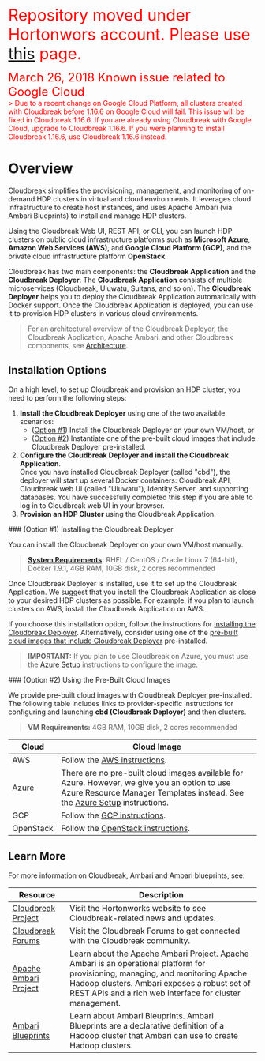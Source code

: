 <p><font color='red' size='6'>Repository moved under Hortonwors account. Please use <a href="https://docs.hortonworks.com/HDPDocuments/Cloudbreak/Cloudbreak-2.4.1/index.html">this</a> page.</font></br></p>  

<font color='red'>
<font color='red' size='5'>March 26, 2018 <font color='red' size='5'>Known issue related to Google Cloud</font></font></br>
> Due to a recent change on Google Cloud Platform, all clusters created with Cloudbreak before 1.16.6 on Google Cloud will fail. This issue will be fixed in Cloudbreak 1.16.6. If you are already using Cloudbreak with Google Cloud, upgrade to Cloudbreak 1.16.6. If you were planning to install Cloudbreak 1.16.6, use Cloudbreak 1.16.6 instead. 
</font>

# Overview

Cloudbreak simplifies the provisioning, management, and monitoring of on-demand HDP clusters in virtual and cloud environments. It leverages cloud infrastructure to create host instances, and uses Apache Ambari (via Ambari Blueprints) to install and manage HDP clusters.

Using the Cloudbreak Web UI, REST API, or CLI, you can launch HDP clusters on public cloud infrastructure platforms such as **Microsoft Azure**, **Amazon Web Services (AWS)**, and **Google Cloud Platform (GCP)**, and the private cloud infrastructure platform **OpenStack**.

Cloudbreak has two main components: the **Cloudbreak Application** and the **Cloudbreak Deployer**. The **Cloudbreak Application** consists of multiple microservices (Cloudbreak, Uluwatu, Sultans, and so on). The **Cloudbreak Deployer** helps you to deploy the Cloudbreak Application automatically with Docker support. Once the Cloudbreak Application is deployed, you can use it to provision HDP clusters in various cloud environments.

> For an architectural overview of the Cloudbreak Deployer, the Cloudbreak Application, Apache Ambari, and other Cloudbreak components, see [Architecture](architecture.md).

## Installation Options

On a high level, to set up Cloudbreak and provision an HDP cluster, you need to perform the following steps:

1. **Install the Cloudbreak Deployer** using one of the two available scenarios: 
    - ([Option #1](#install-deployer)) Install the Cloudbreak Deployer on your own VM/host, or 
    - ([Option #2](#pre-built-images)) Instantiate one of the pre-built cloud images that include Cloudbreak Deployer pre-installed.
2. **Configure the Cloudbreak Deployer and install the Cloudbreak Application**.   
Once you have installed Cloudbreak Deployer (called "cbd"), the deployer will start up several Docker containers: Cloudbreak API, Cloudbreak web UI (called "Uluwatu"), Identity Server, and supporting databases. You have successfully completed this step if you are able to log in to Cloudbreak web UI in your browser.
3. **Provision an HDP Cluster** using the Cloudbreak Application.

<div id="install-deployer"></div>
### (Option #1) Installing the Cloudbreak Deployer

You can install the Cloudbreak Deployer on your own VM/host manually. 

> **[System Requirements](onprem.md#system-requirements):** 
> RHEL / CentOS / Oracle Linux 7 (64-bit), Docker 1.9.1, 4GB RAM, 10GB disk, 2 cores recommended

Once Cloudbreak Deployer is installed, use it to set up
the Cloudbreak Application. We suggest that you install the Cloudbreak Application as close to your
desired HDP clusters as possible. For example, if you plan to launch clusters on AWS, install the Cloudbreak Application on AWS.

If you choose this installation option, follow the instructions for [installing the Cloudbreak Deployer](onprem.md). Alternatively, consider using one of the [pre-built cloud images that include Cloudbreak Deployer](#pre-built-images) pre-installed.

> **IMPORTANT:** If you plan to use Cloudbreak on Azure, you must use the [Azure Setup](azure.md#deploy-using-the-azure-portal) instructions to configure the image.


<div id="pre-built-images"></div>
### (Option #2) Using the Pre-Built Cloud Images

We provide pre-built cloud images with Cloudbreak Deployer pre-installed. The following table includes
links to provider-specific instructions for configuring and launching **cbd (Cloudbreak Deployer)** and then clusters.

> **VM Requirements:** 4GB RAM, 10GB disk, 2 cores recommended

| Cloud | Cloud Image |
|---|---|
| AWS | Follow the [AWS instructions](aws.md). |
| Azure | There are no pre-built cloud images available for Azure. However, we give you an option to use Azure Resource Manager Templates instead. See the [Azure Setup](azure.md) instructions. |
| GCP | Follow the [GCP instructions](gcp.md). |
| OpenStack | Follow the [OpenStack instructions](openstack.md). |

## Learn More

For more information on Cloudbreak, Ambari and Ambari blueprints, see:

| Resource | Description |
|---|---|
|[Cloudbreak Project](http://hortonworks.com/hadoop/cloudbreak/) | Visit the Hortonworks website to see Cloudbreak-related news and updates. |
|[Cloudbreak Forums](http://hortonworks.com/hadoop/cloudbreak/#forums) | Visit the Cloudbreak Forums to get connected with the Cloudbreak community. |
|[Apache Ambari Project](http://hortonworks.com/hadoop/ambari/) | Learn about the Apache Ambari Project. Apache Ambari is an operational platform for provisioning, managing, and monitoring Apache Hadoop clusters. Ambari exposes a robust set of REST APIs and a rich web interface for cluster management. |
|[Ambari Blueprints](https://cwiki.apache.org/confluence/display/AMBARI/Blueprints)| Learn about Ambari Bleuprints. Ambari Blueprints are a declarative definition of a Hadoop cluster that Ambari can use to create Hadoop clusters. |
